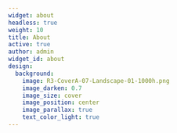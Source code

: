 ```yaml
---
widget: about
headless: true
weight: 10
title: About
active: true
author: admin
widget_id: about
design:
  background:
    image: R3-CoverA-07-Landscape-01-1000h.png
    image_darken: 0.7
    image_size: cover
    image_position: center
    image_parallax: true
    text_color_light: true
---
```

